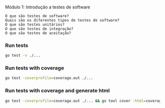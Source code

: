 Módulo 1: Introdução a testes de software

    O que são testes de software?
    Quais são os diferentes tipos de testes de software?
    O que são testes unitários?
    O que são testes de integração?
    O que são testes de aceitação?


### Run tests
```bash
go test -v ./...
```

### Run tests with coverage
```bash
go test -coverprofile=coverage.out ./...
```

### Run tests with coverage and generate html
```bash
go test -coverprofile=coverage.out ./... && go tool cover -html=coverage.out
```